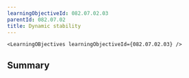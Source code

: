 ```yaml
---
learningObjectiveId: 082.07.02.03
parentId: 082.07.02
title: Dynamic stability
---
```


```tsx eval
<LearningOBjectives learningObjectiveId={082.07.02.03} />
```

## Summary

